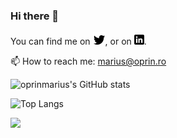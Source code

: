 ### Hi there 👋
<!-- Actual text -->


You can find me on [![Twitter][1.2]][1], or on [![LinkedIn][2.2]][2].

📫 How to reach me: [marius@oprin.ro](mailto:marius@oprin.ro)
<!-- Icons -->

[1.2]: https://raw.githubusercontent.com/oprinmarius/oprinmarius.github.io/main/images/wWzX9uB.png
[2.2]: https://raw.githubusercontent.com/oprinmarius/oprinmarius.github.io/main/images/linkedin-3-16.png

<!-- Links to your social media accounts -->

[1]: https://twitter.com/oprinmarius
[2]: https://www.linkedin.com/in/marius-oprin-3834a750/

![oprinmarius's GitHub stats](https://github-readme-stats.vercel.app/api?username=oprinmarius&show_icons=true&theme=hacker)

![Top Langs](https://github-readme-stats.vercel.app/api/top-langs/?username=oprinmarius&theme=hacker&count_private=true&layout=compact)

![](https://visitor-badge.laobi.icu/badge?page_id=oprinmarius)

<!--
**oprinmarius/oprinmarius** is a ✨ _special_ ✨ repository because its `README.md` (this file) appears on your GitHub profile.

Here are some ideas to get you started:

- 🔭 I’m currently working on ...
- 🌱 I’m currently learning ...
- 👯 I’m looking to collaborate on ...
- 🤔 I’m looking for help with ...
- 💬 Ask me about ...
- 📫 How to reach me: ...
- 😄 Pronouns: ...
- ⚡ Fun fact: ...
-->
